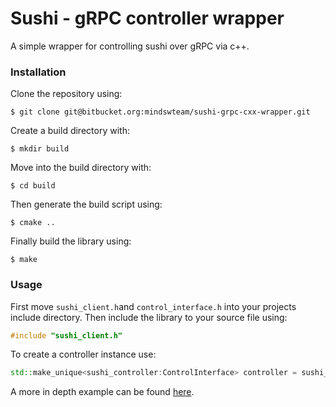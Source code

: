 # Sushi - gRPC controller wrapper #

A simple wrapper for controlling sushi over gRPC via c++. 

### Installation ###

Clone the repository using:
```console
$ git clone git@bitbucket.org:mindswteam/sushi-grpc-cxx-wrapper.git
```
Create a build directory with:
```console
$ mkdir build
```
Move into the build directory with:
```console
$ cd build
```
Then generate the build script using:
```console
$ cmake ..
```
Finally build the library using:
```console
$ make
``` 

### Usage ###

First move `sushi_client.h`and `control_interface.h` into your projects include directory.
Then include the library to your source file using:
```c++
#include "sushi_client.h"
```
To create a controller instance use:
```c++
std::make_unique<sushi_controller:ControlInterface> controller = sushi_controller::CreateSushiController();
```

A more in depth example can be found [here](https://bitbucket.org/mindswteam/sushi-grpc-cxx-wrapper/src/master/examples/SimpleSushiController.cpp).
